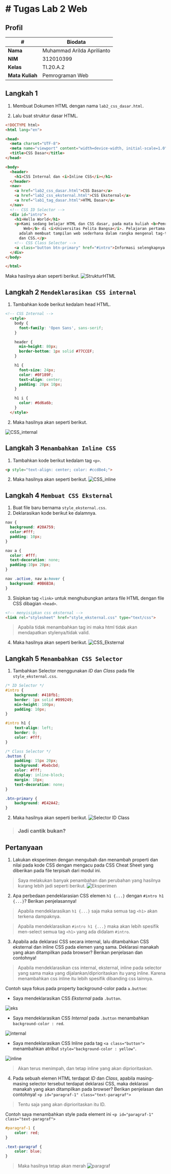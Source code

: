 # # Tugas Lab 2 Web
## Profil
| # | Biodata |
| -------- | --- |
| **Nama** | Muhammad Arilda Aprilianto |
| **NIM** | 312010399 |
| **Kelas** | TI.20.A.2 |
| **Mata Kuliah** | Pemrograman Web |

## Langkah 1
1. Membuat Dokumen HTML dengan nama `lab2_css_dasar.html`.

2. Lalu buat struktur dasar HTML.
```html
<!DOCTYPE html>
<html lang="en">

<head>
  <meta charset="UTF-8">
  <meta name="viewport" content="width=device-width, initial-scale=1.0">
  <title>CSS Dasar</title>
</head>

<body>
  <header>
    <h1>CSS Internal dan <i>Inline CSS</i></h1>
  </header>
  <nav>
    <a href="lab2_css_dasar.html">CSS Dasar</a>
    <a href="lab2_css_eksternal.html">CSS Eksternal</a>
    <a href="lab1_tag_dasar.html">HTML Dasar</a>
  </nav>
  <!-- CSS ID Selector -->
  <div id="intro">
    <h1>Hello World</h1>
    <p>Kami sedang belajar HTML dan CSS dasar, pada mata kuliah <b>Pemrograman
        Web</b> di <i>Universitas Pelita Bangsa</i>. Pelajaran pertama yang kami dapat
      adalah membuat tampilan web sederhana dalam rangka mengenal tag-tag dasar HTML
      dan CSS.</p>
    <!-- CSS Class Selector -->
    <a class="button btn-primary" href="#intro">Informasi selengkapnya.</a>
  </div>
</body>

</html>
```

Maka hasilnya akan seperti berikut.
![StrukturHTML](img/ss_struktur_html.png)

## Langkah 2 `Mendeklarasikan CSS internal`
1. Tambahkan kode berikut kedalam head HTML.

```html
<!-- CSS Internal -->
  <style>
    body {
      font-family: 'Open Sans', sans-serif;
    }

    header {
      min-height: 80px;
      border-bottom: 1px solid #77CCEF;
    }

    h1 {
      font-size: 24px;
      color: #0F189F;
      text-align: center;
      padding: 20px 10px;
    }

    h1 i {
      color: #6d6a6b;
    }
  </style>
```

2. Maka hasilnya akan seperti berikut.

![CSS_internal](img/ss_css_internal.png)

## Langkah 3 `Menambahkan Inline CSS`
1. Tambahkan kode berikut kedalam tag `<p>`.
```html
<p style="text-align: center; color: #ccd8e4;">
```

2. Maka hasilnya akan seperti berikut.
![CSS_inline](img/ss_css_inline.png)

## Langkah 4 `Membuat CSS Eksternal`
1. Buat file baru bernama `style_eksternal.css`.
2. Deklarasikan kode berikut ke dalamnya.
```css
nav {
  background: #20A759;
  color:#fff;
  padding: 10px;
}

nav a {
  color: #fff;
  text-decoration: none;
  padding:10px 20px;
}

nav .active, nav a:hover {
  background: #0B6B3A;
}
```

3. Sisipkan tag `<link>` untuk menghubungkan antara file HTML dengan file CSS dibagian `<head>`.

```html
<!-- menyisipkan css eksternal -->
<link rel="stylesheet" href="style_eksternal.css" type="text/css">
```
> Apabila tidak menambahkan tag ini maka html tidak akan mendapatkan stylenya/tidak valid.
4. Maka hasilnya akan seperti berikut.
![CSS_Eksternal](img/ss_css_eksternal.png)

## Langkah 5 `Menambahkan CSS Selector`
1. Tambahkan Selector menggunakan _ID_ dan _Class_ pada file `style_eksternal.css`.
```css
/* ID Selector */
#intro {
    background: #418fb1;
    border: 1px solid #099249;
    min-height: 100px;
    padding: 10px;
}

#intro h1 {
    text-align: left;
    border: 0;
    color: #fff;
}

/* Class Selector */
.button {
    padding: 15px 20px;
    background: #bebcbd;
    color: #fff;
    display: inline-block;
    margin: 10px;
    text-decoration: none;
}

.btn-primary {
    background: #E42A42;
}
```

2. Maka hasilnya akan seperti berikut.
![Selector ID Class](img/ss_selector_idclass.png)

> ### Jadi cantik bukan?

## Pertanyaan
1. Lakukan eksperimen dengan mengubah dan menambah properti dan nilai pada kode CSS dengan mengacu pada CSS Cheat Sheet yang diberikan pada file terpisah dari modul ini.

> Saya melakukan banyak penambahan dan perubahan yang hasilnya kurang lebih jadi seperti berikut.
![Eksperimen](img/ss_eksperiment.png)

2. Apa perbedaan pendeklarasian CSS elemen `h1 {...}` dengan `#intro h1 {...}`? Berikan penjelasannya!

> Apabila mendeklarasikan `h1 {...}` saja maka semua tag `<h1>` akan terkena dampaknya.

> Apabila mendeklarasikan `#intro h1 {...}` maka akan lebih spesifik men-select semua tag `<h1>` yang ada didalam `#intro`.

3. Apabila ada deklarasi CSS secara internal, lalu ditambahkan CSS eksternal dan inline CSS pada elemen yang sama. Deklarasi manakah yang akan ditampilkan pada browser? Berikan penjelasan dan contohnya!

> Apabila mendeklarasikan css internal, eksternal, inline pada selector yang sama maka yang dijalankan/diprioritaskan itu yang inline. Karena menambahkan css inline itu lebih spesifik dibanding css lainnya.

Contoh saya fokus pada property background-color pada `a.button`:
* Saya mendeklarasikan CSS _Eksternal_ pada `.button`.

![eks](img/external.PNG)

* Saya mendeklarasikan CSS _Internal_ pada `.button` menambahkan `background-color : red`.

![internal](img/internal.PNG)

* Saya mendeklarasikan CSS Inline pada tag `<a class="button">` menambahkan atribut `style="background-color : yellow"`.

![inline](img/inline.PNG)

> Akan terus menimpah, dan tetap inline yang akan diprioritaskan.

4. Pada sebuah elemen HTML terdapat _ID_ dan _Class_, apabila masing-masing selector tersebut terdapat deklarasi CSS, maka deklarasi manakah yang akan ditampilkan pada browser? Berikan penjelasan dan contohnya! `<p id="paragraf-1" class="text-paragraf">`

> Tentu saja yang akan diprioritaskan itu ID. 

Contoh saya menambahkan style pada element ini `<p id="paragraf-1" class="text-paragraf">`
```css
#paragraf-1 {
    color: red;
}

.text-paragraf {
    color: blue;
}
```

> Maka hasilnya tetap akan merah
![paragraf](img/paragraf.PNG)

